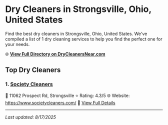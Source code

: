 # Dry Cleaners in Strongsville, Ohio, United States

Find the best dry cleaners in Strongsville, Ohio, United States. We've compiled a list of 1 dry cleaning services to help you find the perfect one for your needs.

🌐 **[View Full Directory on DryCleanersNear.com](https://drycleanersnear.com/city/US/Ohio/Strongsville)**

## Top Dry Cleaners

### 1. [Society Cleaners](https://drycleanersnear.com/dryCleaner/6875b6c09b5c02c2ea2781ac/society-cleaners)
📍 11062 Prospect Rd, Strongsville
⭐ Rating: 4.3/5
🌐 Website: https://www.societycleaners.com/
🔗 [View Full Details](https://drycleanersnear.com/dryCleaner/6875b6c09b5c02c2ea2781ac/society-cleaners)


---

*Last updated: 8/17/2025*
